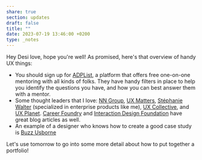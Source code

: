 ```yaml
---
share: true
section: updates
draft: false
title: ""
date: 2023-07-19 13:46:00 +0200
type: _notes
---
```


Hey Desi love, hope you're well! As promised, here's that overview of handy UX things:

- You should sign up for [ADPList](https://adplist.org/), a platform that offers free one-on-one mentoring with all kinds of folks. They have handy filters in place to help you identify the questions you have, and how you can best answer them with a mentor.
- Some thought leaders that I love: [NN Group](https://www.nngroup.com/), [UX Matters](https://www.uxmatters.com/), [Stéphanie Walter](https://stephaniewalter.design/) (specialized in enterprise products like me), [UX Collective](https://uxdesign.cc/), and [UX Planet](https://uxplanet.org/). [Career Foundry](https://careerfoundry.com/) and [Interaction Design Foundation](https://www.interaction-design.org/) have great blog articles as well.
- An example of a designer who knows how to create a good case study is [Buzz Usborne](https://buzzusborne.com/work/)

Let's use tomorrow to go into some more detail about how to put together a portfolio!
